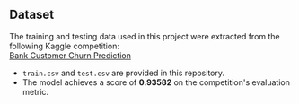 ## Dataset

The training and testing data used in this project were extracted from the following Kaggle competition:  
[Bank Customer Churn Prediction]([https://www.kaggle.com/competitions/bank-customer-churn-prediction](https://www.kaggle.com/competitions/bank-churn-competition-by-ipii-hs-ex-mts/leaderboard))

- `train.csv` and `test.csv` are provided in this repository.
- The model achieves a score of **0.93582** on the competition's evaluation metric.
